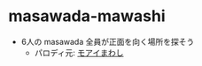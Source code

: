 # masawada-mawashi

- 6人の masawada 全員が正面を向く場所を探そう
  - パロディ元: [モアイまわし](https://skt-products.com/contents/mawasy/index.html)
